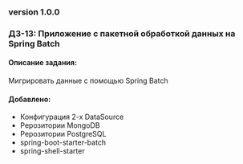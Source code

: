 ### version 1.0.0
### ДЗ-13: Приложение с пакетной обработкой данных на Spring Batch

#### Описание задания:
Мигрировать данные с помощью Spring Batch

#### Добавлено:
- Конфигурация 2-х DataSource
- Рерозитории MongoDB
- Рерозитории PostgreSQL
- spring-boot-starter-batch
- spring-shell-starter
